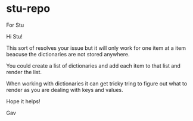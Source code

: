 # stu-repo
For Stu

Hi Stu!

This sort of resolves your issue but it will only work for one item at a item beacuse the dictionaries are not stored anywhere.

You could create a list of dictionaries and add each item to that list and render the list.

When working with dictionaries it can get tricky tring to figure out what to render as you are dealing with keys and values.

Hope it helps!

Gav
